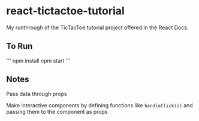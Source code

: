 # react-tictactoe-tutorial

My runthrough of the TicTacToe tutorial project offered in the React Docs.

## To Run

'''
npm install
npm start
'''

## Notes

Pass data through props

Make interactive components by defining functions like `handleClick(i)` and passing them to the component as props
